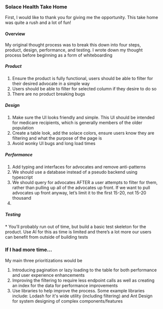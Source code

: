 <h3>Solace Health Take Home</h3>
First, I would like to thank you for giving me the opportunity. This take home was quite a rush and a lot of fun!

<h4>Overview</h4>
My original thought process was to break this down into four steps, product, design, performance, and testing. I wrote down my thought process before beginning as a form of whiteboarding 
<h5>Product</h5>
<ol>
<li>Ensure the product is fully functional, users should be able to filter for their desired advocate in a simple way</li>
<li>Users should be able to filter for selected column if they desire to do so</li>
<li>There are no product breaking bugs</li>
</ol>

<h5>Design</h5>
<ol> 
<li>Make sure the UI looks friendly and simple. This UI should be intended for medicare recipients, which is generally members of the older population</li>
<li>Create a table look, add the solace colors, ensure users know they are filtering and what the purpose of the page is</li>
<li>Avoid wonky UI bugs and long load times</li>
</ol>

<h5>Performance</h5>
<ol> 
<li>Add typing and interfaces for advocates and remove anti-patterns</li>
<li>We should use a database instead of a pseudo backend using typescript
<li>We should query for advocates AFTER a user attempts to filter for them, rather than pulling up all of the advocates up front. If we want to pull advocates up front anyway, let’s limit it to the first 15-20, not 15-20 thousand</li>
<li>
</ol>

<h5>Testing</h5>
* You’ll probably run out of time, but build a basic test skeleton for the product. Use AI for this as time is limited and there’s a lot more our users can benefit from outside of building tests


<h3>If I had more time...</h3>
My main three prioritizations would be
<ol>
<li>Introducing pagination or lazy loading to the table for both performance and user experience enhancements</li>
<li>Improving the filtering to require less endpoint calls as well as creating an index for the data for performance improvements</li>
<li>Use libraries to help improve the process. Some example libraries include: Lodash for it's wide utility (including filtering) and Ant Design for system designing of complex components/features
</ol>